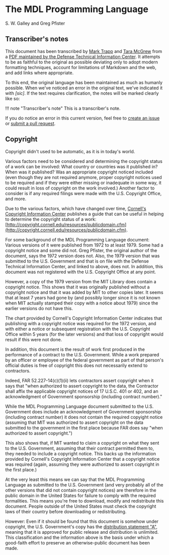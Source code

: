 # The MDL Programming Language

S. W. Galley and Greg Pfister

## Transcriber's notes

This document has been transcribed by [Mark
Trapp](https://marktrapp.com) and [Tara
McGrew](https://github.com/taradinoc) from a [PDF maintained by the
Defense Technical Information
Center](http://www.dtic.mil/docs/citations/ADA070930).  It attempts
to be as faithful to the original as possible deviating only to adopt
modern formatting techniques, account for limitations of Markdown and
the web, and add links where appropriate.

To this end, the original language has been maintained as much as
humanly possible.  When we've noticed an error in the original text,
we've indicated it with *[sic]*.  If the text requires clarification,
the notes will be marked clearly like so:

!!! note "Transcriber's note"
    This is a transcriber's note.

If you do notice an error in this current version, feel free to
[create an issue](https://github.com/taradinoc/mdl-docs/issues) or
[submit a pull request](https://github.com/taradinoc/mdl-docs/pulls).

## Copyright

Copyright didn't used to be automatic, as it is in today's world.

Various factors need to be considered and determining the copyright
status of a work can be involved: What country or countries was it
published in?  When was it published?  Was an appropriate copyright
noticed included (even though they are not required anymore, proper
copyright notices used to be required and if they were either missing
or inadequate in some way, it could result in loss of copyright on
the work involved.) Another factor to consider is if any required
filings were made with the U.S. Copyright Office, and more.

Due to the various factors, which have changed over time, [Cornell's
Copyright Information Center](http://copyright.cornell.edu/)
publishes a guide that can be useful in helping to determine the
copyright status of a work:
[http://copyright.cornell.edu/resources/publicdomain.cfm](http://copyright.cornell.edu/resources/publicdomain.cfm).

For some background of the MDL Programming Language document: Various
versions of it were published from 1972 to at least 1979.  Some had a
copyright notice and some did not.  Greg Pfister, the original author
of the document, says the 1972 version does not.  Also, the 1979
version that was submitted to the U.S. Government and that is on
file with the Defense Technical Information Center, and linked to
above, does not.  In addition, this document was not registered with
the U.S. Copyright Office at any point.

However, a copy of the 1979 version from the MIT Library does contain
a copyright notice.  This shows that it was originally published
without a copyright notice and that it was added by MIT to other
copies later.  It seems that at least 7 years had gone by (and
possibly longer since it is not known when MIT actually stamped their
copy with a notice about 1979) since the earlier versions do not have
this.

The chart provided by Cornell's Copyright Information Center
indicates that publishing with a copyright notice was required for
the 1972 version, and with either a notice or subsequent registration
with the U.S. Copyright Office within 5 years (for the later
versions) and that loss of copyright would result if this were not
done.

In addition, this document is the result of work first produced in
the performance of a contract to the U.S. Government.  While a work
prepared by an officer or employee of the federal government as part
of that person's official duties is free of copyright this does not
necessarily extend to contractors.

Indeed, FAR 52.227-14(c)(1)(ii) lets contractors assert copyright
when it says that "when authorized to assert copyright to the data,
the Contractor shall affix the applicable copyright notices of 17
U.S.C. 401 or 402, and an acknowledgment of Government sponsorship
(including contract number)."

While the MDL Programming Language document submitted to the U.S. 
Government does include an acknowledgment of Government sponsorship
(including contract number) it does not contain the required copyight
notice (assuming that MIT was authorized to assert copyright on the
data submitted to the government in the first place because FAR does
say "when authorized to assert copyright.")

This also shows that, if MIT wanted to claim a copyright on what they
sent to the U.S. Government, assuming that their contract permitted
them to, they needed to include a copyright notice.  This backs up
the information provided by Cornell's Copyright Information Center
that a copyright notice was required (again, assuming they were
authorized to assert copyright in the first place.)

At the very least this means we can say that the MDL Programming
Language as submitted to the U.S. Government (and very probably all
of the other versions that did not contain copyright notices) are
therefore in the public domain in the United States for failure to
comply with the required formalities.  This means you're free to
download, modify and redistribute this document.  People outside of
the United States must check the copyright laws of their country
before downloading or redistributing.

However: Even if it should be found that this document is somehow
under copyright, the U.S. Government's copy has the [distribution
statement
"A"](http://www.dtic.mil/dtic/submit/distribution_limitations_and_statements.html),
meaning that it is approved for public release and distribution is
unlimited.  This classification and the information above is the
basis under which a good-faith effort to preserve an otherwise-public
document has been made.
